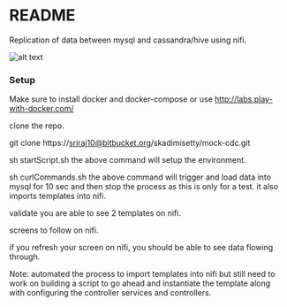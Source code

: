 # README #


Replication of data between mysql and cassandra/hive using nifi.

![alt text](https://bytebucket.org/skadimisetty/mock-cdc/raw/0aab5a05bef639e0f94258deefec4b932074f9e3/Nifi-flow.png)



### Setup ###

Make sure to install docker and docker-compose or use http://labs.play-with-docker.com/

clone the repo.

git clone https://sriraj10@bitbucket.org/skadimisetty/mock-cdc.git

sh startScript.sh
  the above command will setup the environment.

sh curlCommands.sh 
  the above command will trigger and load data into mysql for 10 sec and then stop the process as this is only for a test.
  it also imports templates into nifi.

validate you are able to see 2 templates on nifi.

screens to follow on nifi.

if you refresh your screen on nifi, you should be able to see data flowing through.

Note: automated the process to import templates into nifi but still need to work on building a script to go ahead and instantiate the template along with configuring the controller services and controllers.


